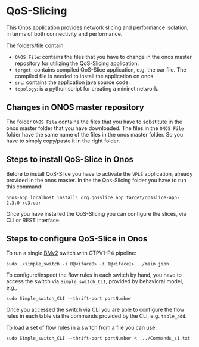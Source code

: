 # QoS-Slicing

This Onos application provides network slicing and performance isolation, in terms of both connectivity and performance.

The folders/file contain:
* `ONOS File`: contains the files that you have to change in the onos master repository for utilizing the QoS-Slicing application.
* `target`: contains compiled QoS-Slice application, e.g. the oar file. The compiled file is needed to install the application on onos
* `src`: contains the application java source code. 
* `topology`: is a python script for creating a mininet network.

## Changes in ONOS master repository 

The folder `ONOS File` contains the files that you have to sobstitute in the onos master folder that you have downloaded. The files in the `ONOS File` folder 
have the same name of the files in the onos master folder. So you have to simply copy/paste it in the right folder.

## Steps to install QoS-Slice in Onos
Before to install QoS-Slice you have to activate the `VPLS` application, already provided in the onos master.
In the the Qos-Slicing folder you have to run this command:

    onos-app localhost install! org.qosslice.app target/qosslice-app-2.3.0-rc3.oar  
    
Once you have installed the QoS-Slicing you can configure the slices, via CLI or REST interface.
    
## Steps to configure QoS-Slice in Onos

To run a single [BMv2][BMv2] switch with GTPV1-P4 pipeline:

    sudo ./simple_switch -i 0@<iface0> -i 1@<iface1> ../main.json 
    
To configure/inspect the flow rules in each switch by hand, you have to access the switch via `Simple_switch_CLI`, provided by behavioral model, e.g., 

    sudo Simple_switch_CLI --thrift-port portNumber
    
Once you accessed the switch via CLI you are able to configure the flow rules in each table via the commands provided by the CLI, e.g. `table_add`.

To load a set of flow rules in a switch from a file you can use:

    sudo Simple_switch_CLI --thrift-port portNumber < .../Commands_s1.txt
    
[GTP.v1]: https://en.wikipedia.org/wiki/GPRS_Tunnelling_Protocol
[BMv2]: https://github.com/p4lang/behavioral-model
